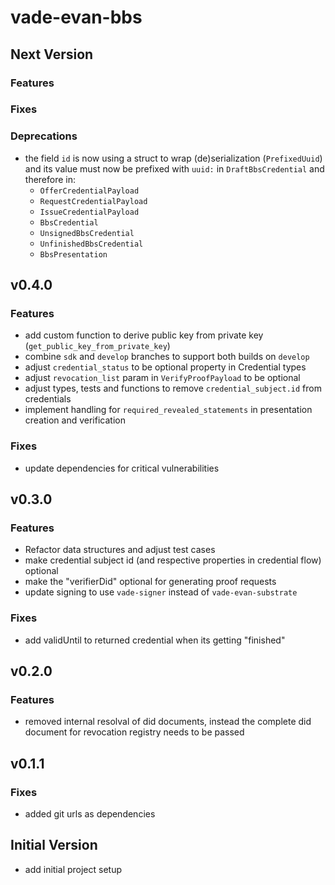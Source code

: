# vade-evan-bbs

## Next Version

### Features

### Fixes

### Deprecations

- the field `id` is now using a struct to wrap (de)serialization (`PrefixedUuid`) and its value must now be prefixed with `uuid:` in `DraftBbsCredential` and therefore in:
  - `OfferCredentialPayload`
  - `RequestCredentialPayload`
  - `IssueCredentialPayload`
  - `BbsCredential`
  - `UnsignedBbsCredential`
  - `UnfinishedBbsCredential`
  - `BbsPresentation`

## v0.4.0

### Features

- add custom function to derive public key from private key (`get_public_key_from_private_key`)
- combine `sdk` and `develop` branches to support both builds on `develop`
- adjust `credential_status` to be optional property in Credential types
- adjust `revocation_list` param in `VerifyProofPayload` to be optional
- adjust types, tests and functions to remove `credential_subject.id` from credentials
- implement handling for `required_revealed_statements` in presentation creation and verification

### Fixes

- update dependencies for critical vulnerabilities

## v0.3.0

### Features

- Refactor data structures and adjust test cases
- make credential subject id (and respective properties in credential flow) optional
- make the "verifierDid" optional for generating proof requests
- update signing to use `vade-signer` instead of `vade-evan-substrate`

### Fixes

- add validUntil to returned credential when its getting "finished"

## v0.2.0

### Features

- removed internal resolval of did documents, instead the complete did document for revocation registry needs to be passed

## v0.1.1

### Fixes

- added git urls as dependencies

## Initial Version

- add initial project setup

